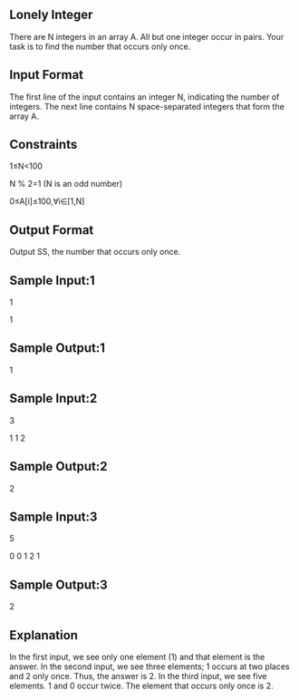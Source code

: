 Lonely Integer
--------------
There are N integers in an array A. All but one integer occur in pairs. Your task is to find the number that occurs only once.

Input Format
------------
The first line of the input contains an integer N, indicating the number of integers. The next line contains N space-separated integers that form the array A.

Constraints
------------
1≤N<100

N % 2=1 (N is an odd number)

0≤A[i]≤100,∀i∈[1,N]

Output Format
-------------
Output SS, the number that occurs only once.

Sample Input:1
--------------
1

1

Sample Output:1
---------------
1

Sample Input:2
---------------
3

1 1 2

Sample Output:2
---------------
2

Sample Input:3
---------------
5

0 0 1 2 1

Sample Output:3
---------------
2

Explanation
-----------
In the first input, we see only one element (1) and that element is the answer.
In the second input, we see three elements; 1 occurs at two places and 2 only once. Thus, the answer is 2.
In the third input, we see five elements. 1 and 0 occur twice. The element that occurs only once is 2.